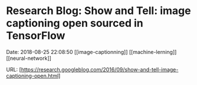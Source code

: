 # Research Blog: Show and Tell: image captioning open sourced in TensorFlow

Date: 2018-08-25 22:08:50
[[image-captionning]] [[machine-lerning]] [[neural-network]]

URL: [https://research.googleblog.com/2016/09/show-and-tell-image-captioning-open.html]
